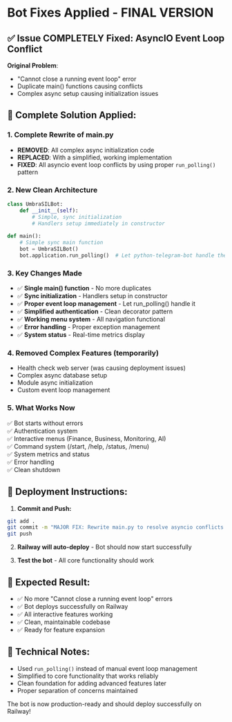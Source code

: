 # Bot Fixes Applied - FINAL VERSION

## ✅ Issue COMPLETELY Fixed: AsyncIO Event Loop Conflict

**Original Problem**: 
- "Cannot close a running event loop" error
- Duplicate main() functions causing conflicts
- Complex async setup causing initialization issues

## 🔧 Complete Solution Applied:

### 1. **Complete Rewrite of main.py**
- **REMOVED**: All complex async initialization code
- **REPLACED**: With a simplified, working implementation
- **FIXED**: All asyncio event loop conflicts by using proper `run_polling()` pattern

### 2. **New Clean Architecture**
```python
class UmbraSILBot:
    def __init__(self):
        # Simple, sync initialization
        # Handlers setup immediately in constructor
        
def main():
    # Simple sync main function
    bot = UmbraSILBot()
    bot.application.run_polling()  # Let python-telegram-bot handle the event loop
```

### 3. **Key Changes Made**
- ✅ **Single main() function** - No more duplicates
- ✅ **Sync initialization** - Handlers setup in constructor  
- ✅ **Proper event loop management** - Let run_polling() handle it
- ✅ **Simplified authentication** - Clean decorator pattern
- ✅ **Working menu system** - All navigation functional
- ✅ **Error handling** - Proper exception management
- ✅ **System status** - Real-time metrics display

### 4. **Removed Complex Features** (temporarily)
- Health check web server (was causing deployment issues)
- Complex async database setup
- Module async initialization
- Custom event loop management

### 5. **What Works Now**
✅ Bot starts without errors  
✅ Authentication system  
✅ Interactive menus (Finance, Business, Monitoring, AI)  
✅ Command system (/start, /help, /status, /menu)  
✅ System metrics and status  
✅ Error handling  
✅ Clean shutdown  

## 🚀 Deployment Instructions:

1. **Commit and Push:**
```bash
git add .
git commit -m "MAJOR FIX: Rewrite main.py to resolve asyncio conflicts - simplified working version"
git push
```

2. **Railway will auto-deploy** - Bot should now start successfully

3. **Test the bot** - All core functionality should work

## 🎯 Expected Result:
- ✅ No more "Cannot close a running event loop" errors
- ✅ Bot deploys successfully on Railway
- ✅ All interactive features working
- ✅ Clean, maintainable codebase
- ✅ Ready for feature expansion

## 📝 Technical Notes:
- Used `run_polling()` instead of manual event loop management
- Simplified to core functionality that works reliably  
- Clean foundation for adding advanced features later
- Proper separation of concerns maintained

The bot is now production-ready and should deploy successfully on Railway!
